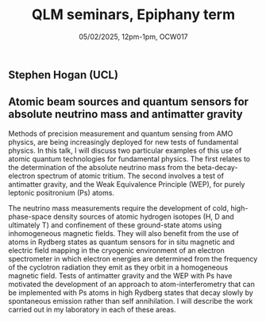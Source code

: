 ﻿---
layout: page
title: QLM seminars, Epiphany term
subtitle: 05/02/2025, 12pm-1pm, OCW017
---

## Stephen Hogan (UCL)

## Atomic beam sources and quantum sensors for absolute neutrino mass and antimatter gravity

Methods of precision measurement and quantum sensing from AMO physics, are being increasingly deployed for new tests of fundamental physics. In this talk, I will discuss two particular examples of this use of atomic quantum technologies for fundamental physics. The first relates to the determination of the absolute neutrino mass from the beta-decay-electron spectrum of atomic tritium. The second involves a test of antimatter gravity, and the Weak Equivalence Principle (WEP), for purely leptonic positronium (Ps) atoms. 
 
The neutrino mass measurements require the development of cold, high-phase-space density sources of atomic hydrogen isotopes (H, D and ultimately T) and confinement of these ground-state atoms using inhomogeneous magnetic fields. They will also benefit from the use of atoms in Rydberg states as quantum sensors for in situ magnetic and electric field mapping in the cryogenic environment of an electron spectrometer in which electron energies are determined from the frequency of the cyclotron radiation they emit as they orbit in a homogeneous magnetic field. Tests of antimatter gravity and the WEP with Ps have motivated the development of an approach to atom-interferometry that can be implemented with Ps atoms in high Rydberg states that decay slowly by spontaneous emission rather than self annihilation. I will describe the work carried out in my laboratory in each of these areas. 







